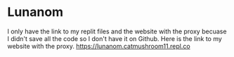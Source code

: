 # Lunanom
I only have the link to my replit files and the website with the proxy becuase I didn't save all the code so I don't have it on Github.
Here is the link to my website with the proxy. https://lunanom.catmushroom11.repl.co 
